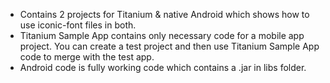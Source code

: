 - Contains 2 projects for Titanium & native Android which shows how to use iconic-font files in both.
- Titanium Sample App contains only necessary code for a mobile app project. You can create a test project and then use Titanium Sample App code to merge with the test app.
- Android code is fully working code which contains a .jar in libs folder.

